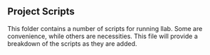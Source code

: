 Project Scripts
---------------

This folder contains a number of scripts for running llab. 
Some are convenience, while others are necessities. This file will provide a
breakdown of the scripts as they are added.
